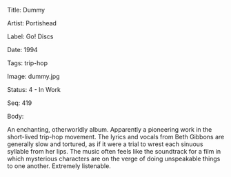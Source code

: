 Title:  Dummy

Artist: Portishead

Label:  Go! Discs

Date:   1994

Tags:   trip-hop

Image:  dummy.jpg

Status: 4 - In Work

Seq:    419

Body: 

An enchanting, otherworldly album. Apparently a pioneering work in the short-lived trip-hop movement. The lyrics and vocals from Beth Gibbons are generally slow and tortured, as if it were a trial to wrest each sinuous syllable from her lips. The music often feels like the soundtrack for a film in which mysterious characters are on the verge of doing unspeakable things to one another. Extremely listenable. 
